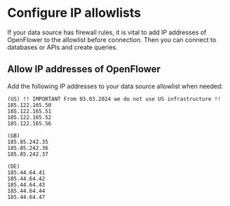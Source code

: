 # Configure IP allowlists

If your data source has firewall rules, it is vital to add IP addresses of OpenFlower to the allowlist before connection. Then you can connect to databases or APIs and create queries.

## Allow IP addresses of OpenFlower

Add the following IP addresses to your data source allowlist when needed:

```
(US) !! IMPORTANT From 03.03.2024 we do not use US infrastructure !! 
185.122.165.50
185.122.165.51
185.122.165.52
185.122.165.56

(GB)
185.85.242.35
185.85.242.36
185.85.242.37

(DE)
185.44.64.41
185.44.64.42
185.44.64.43
185.44.64.44
185.44.64.47
```
